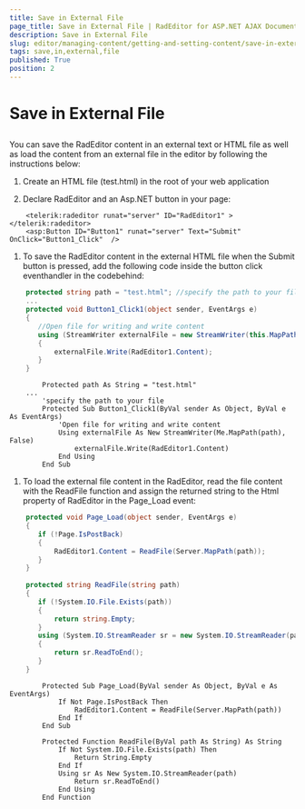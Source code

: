 ```yaml
---
title: Save in External File
page_title: Save in External File | RadEditor for ASP.NET AJAX Documentation
description: Save in External File
slug: editor/managing-content/getting-and-setting-content/save-in-external-file
tags: save,in,external,file
published: True
position: 2
---
```


# Save in External File



## 

You can save the RadEditor content in an external text or HTML file as well as load the content from an external file in the editor by following the instructions below:

1. Create an HTML file (test.html) in the root of your web application

1. Declare RadEditor and an Asp.NET button in your page:

````ASPNET
	<telerik:radeditor runat="server" ID="RadEditor1" ></telerik:radeditor>
	<asp:Button ID="Button1" runat="server" Text="Submit" OnClick="Button1_Click"  /> 
````



1. To save the RadEditor content in the external HTML file when the Submit button is pressed, add the following code inside the button click eventhandler in the codebehind:



````C#
	protected string path = "test.html"; //specify the path to your file
	...
	protected void Button1_Click1(object sender, EventArgs e)
	{
	   //Open file for writing and write content
	   using (StreamWriter externalFile = new StreamWriter(this.MapPath(path), false))
	   {
	       externalFile.Write(RadEditor1.Content);
	   }
	} 
````
````VB.NET
		Protected path As String = "test.html"
	...
		'specify the path to your file
		Protected Sub Button1_Click1(ByVal sender As Object, ByVal e As EventArgs)
			'Open file for writing and write content
			Using externalFile As New StreamWriter(Me.MapPath(path), False)
				externalFile.Write(RadEditor1.Content)
			End Using
		End Sub
````


1. To load the external file content in the RadEditor, read the file content with the ReadFile function and assign the returned string to the Html property of RadEditor in the Page_Load event:



````C#
	protected void Page_Load(object sender, EventArgs e)
	{
	   if (!Page.IsPostBack)
	   {
	       RadEditor1.Content = ReadFile(Server.MapPath(path));
	   }
	}
	
	protected string ReadFile(string path)
	{
	   if (!System.IO.File.Exists(path))
	   {
	       return string.Empty;
	   }
	   using (System.IO.StreamReader sr = new System.IO.StreamReader(path))
	   {
	       return sr.ReadToEnd();
	   }
	} 
````
````VB.NET
		Protected Sub Page_Load(ByVal sender As Object, ByVal e As EventArgs)
			If Not Page.IsPostBack Then
				RadEditor1.Content = ReadFile(Server.MapPath(path))
			End If
		End Sub
	
		Protected Function ReadFile(ByVal path As String) As String
			If Not System.IO.File.Exists(path) Then
				Return String.Empty
			End If
			Using sr As New System.IO.StreamReader(path)
				Return sr.ReadToEnd()
			End Using
		End Function
````



